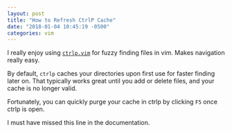 ```yaml
---
layout: post
title: "How to Refresh CtrlP Cache"
date: "2018-01-04 10:45:19 -0500"
categories: vim 
---
```


I really enjoy using [`ctrlp.vim`](https://github.com/ctrlpvim/ctrlp.vim) for fuzzy finding files in vim. Makes navigation really easy.

By default, `ctrlp` caches your directories upon first use for faster finding later on. That typically works great until you add or delete files, and your cache is no longer valid.

Fortunately, you can quickly purge your cache in ctrlp by clicking `F5` once ctrlp is open.

I must have missed this line in the documentation. 
